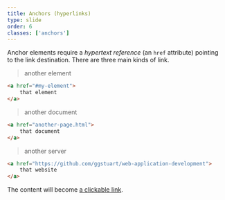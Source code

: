 ```yaml
---
title: Anchors (hyperlinks)
type: slide
order: 6
classes: ['anchors']
---
```


Anchor elements require a *hypertext reference* (an `href` attribute) pointing to the link destination.
There are three main kinds of link.
> another element
```html {class=large}
<a href="#my-element">
    that element
</a>
```
> another document
```html {class=large}
<a href="another-page.html">
    that document
</a>
```
> another server
```html
<a href="https://github.com/ggstuart/web-application-development">
    that website
</a>
```

The content will become [a clickable link](#).